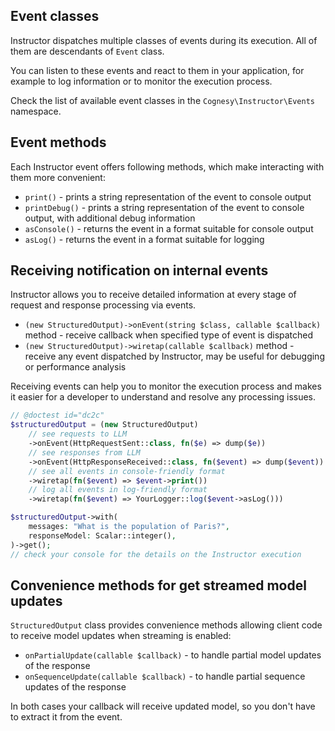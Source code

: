 ## Event classes

Instructor dispatches multiple classes of events during its execution. All of them are descendants of `Event` class.

You can listen to these events and react to them in your application, for example to log information or to monitor the execution process.

Check the list of available event classes in the `Cognesy\Instructor\Events` namespace.

## Event methods

Each Instructor event offers following methods, which make interacting with them more convenient:

 * `print()` - prints a string representation of the event to console output
 * `printDebug()` - prints a string representation of the event to console output, with additional debug information
 * `asConsole()` - returns the event in a format suitable for console output
 * `asLog()` - returns the event in a format suitable for logging


## Receiving notification on internal events

Instructor allows you to receive detailed information at every stage of request and response processing via events.

 * `(new StructuredOutput)->onEvent(string $class, callable $callback)` method - receive callback when specified type of event is dispatched
 * `(new StructuredOutput)->wiretap(callable $callback)` method - receive any event dispatched by Instructor, may be useful for debugging or performance analysis

Receiving events can help you to monitor the execution process and makes it easier for a developer to understand and resolve any processing issues.

```php
// @doctest id="dc2c"
$structuredOutput = (new StructuredOutput)
    // see requests to LLM
    ->onEvent(HttpRequestSent::class, fn($e) => dump($e))
    // see responses from LLM
    ->onEvent(HttpResponseReceived::class, fn($event) => dump($event))
    // see all events in console-friendly format
    ->wiretap(fn($event) => $event->print())
    // log all events in log-friendly format
    ->wiretap(fn($event) => YourLogger::log($event->asLog()))

$structuredOutput->with(
    messages: "What is the population of Paris?",
    responseModel: Scalar::integer(),
)->get();
// check your console for the details on the Instructor execution
```


## Convenience methods for get streamed model updates

`StructuredOutput` class provides convenience methods allowing client code to receive
model updates  when streaming is enabled:

 * `onPartialUpdate(callable $callback)` - to handle partial model updates of the response
 * `onSequenceUpdate(callable $callback)` - to handle partial sequence updates of the response

In both cases your callback will receive updated model, so you don't have to
extract it from the event.
